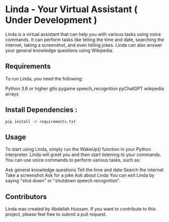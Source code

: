 # Linda - Your Virtual Assistant ( Under Development )
Linda is a virtual assistant that can help you with various tasks using voice commands. It can perform tasks like telling the time and date, searching the internet, taking a screenshot, and even telling jokes. Linda can also answer your general knowledge questions using Wikipedia.

## Requirements
To run Linda, you need the following:

Python 3.6 or higher
gtts
pygame
speech_recognition
pyChatGPT
wikipedia
arrays

## Install Dependencies :

`pip install -r requirements.txt`

## Usage
To start using Linda, simply run the WakeUp() function in your Python interpreter. Linda will greet you and then start listening to your commands. You can use voice commands to perform various tasks, such as:

Ask general knowledge questions
Tell the time and date
Search the internet
Take a screenshot
Ask for a joke
Ask about Linda
You can exit Linda by saying "shut down" or "shutdown speech recognition".

## Contributors
Linda was created by Abdallah Hussam. If you want to contribute to this project, please feel free to submit a pull request.
